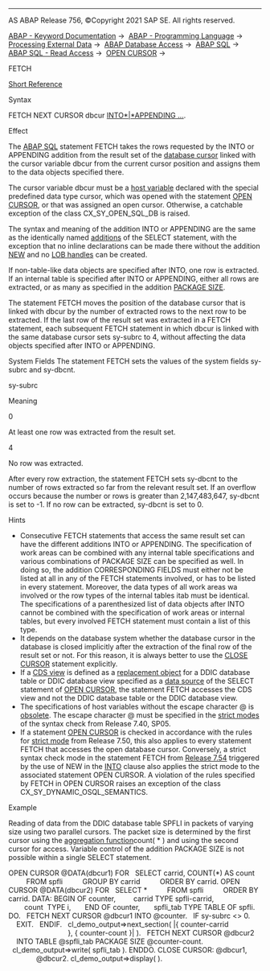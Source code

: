   

* * *

AS ABAP Release 756, ©Copyright 2021 SAP SE. All rights reserved.

[ABAP - Keyword Documentation](https://help.sap.com/doc/abapdocu_756_index_htm/7.56/en-US/abenabap.htm) →  [ABAP - Programming Language](https://help.sap.com/doc/abapdocu_756_index_htm/7.56/en-US/abenabap_reference.htm) →  [Processing External Data](https://help.sap.com/doc/abapdocu_756_index_htm/7.56/en-US/abenabap_language_external_data.htm) →  [ABAP Database Access](https://help.sap.com/doc/abapdocu_756_index_htm/7.56/en-US/abendb_access.htm) →  [ABAP SQL](https://help.sap.com/doc/abapdocu_756_index_htm/7.56/en-US/abenabap_sql.htm) →  [ABAP SQL - Read Access](https://help.sap.com/doc/abapdocu_756_index_htm/7.56/en-US/abenabap_sql_reading.htm) →  [OPEN CURSOR](https://help.sap.com/doc/abapdocu_756_index_htm/7.56/en-US/abapopen_cursor.htm) → 

FETCH

[Short Reference](https://help.sap.com/doc/abapdocu_756_index_htm/7.56/en-US/abapfetch_shortref.htm)

Syntax

FETCH NEXT CURSOR dbcur [INTO*|*APPENDING ...](https://help.sap.com/doc/abapdocu_756_index_htm/7.56/en-US/abapinto_clause.htm).

Effect

The [ABAP SQL](https://help.sap.com/doc/abapdocu_756_index_htm/7.56/en-US/abenabap_sql_glosry.htm "Glossary Entry") statement FETCH takes the rows requested by the INTO or APPENDING addition from the result set of the [database cursor](https://help.sap.com/doc/abapdocu_756_index_htm/7.56/en-US/abendatabase_cursor_glosry.htm "Glossary Entry") linked with the cursor variable dbcur from the current cursor position and assigns them to the data objects specified there.

The cursor variable dbcur must be a [host variable](https://help.sap.com/doc/abapdocu_756_index_htm/7.56/en-US/abenabap_sql_host_variables.htm) declared with the special predefined data type cursor, which was opened with the statement [OPEN CURSOR](https://help.sap.com/doc/abapdocu_756_index_htm/7.56/en-US/abapopen_cursor.htm), or that was assigned an open cursor. Otherwise, a catchable exception of the class CX\_SY\_OPEN\_SQL\_DB is raised.

The syntax and meaning of the addition INTO or APPENDING are the same as the identically named [additions](https://help.sap.com/doc/abapdocu_756_index_htm/7.56/en-US/abapinto_clause.htm) of the SELECT statement, with the exception that no inline declarations can be made there without the addition [NEW](https://help.sap.com/doc/abapdocu_756_index_htm/7.56/en-US/abapselect_into_target.htm) and no [LOB handles](https://help.sap.com/doc/abapdocu_756_index_htm/7.56/en-US/abenselect_into_lob_handles.htm) can be created.

If non-table-like data objects are specified after INTO, one row is extracted. If an internal table is specified after INTO or APPENDING, either all rows are extracted, or as many as specified in the addition [PACKAGE SIZE](https://help.sap.com/doc/abapdocu_756_index_htm/7.56/en-US/abapinto_clause.htm).

The statement FETCH moves the position of the database cursor that is linked with dbcur by the number of extracted rows to the next row to be extracted. If the last row of the result set was extracted in a FETCH statement, each subsequent FETCH statement in which
dbcur is linked with the same database cursor sets sy-subrc to 4, without affecting the data objects specified after INTO or APPENDING.

System Fields
The statement FETCH sets the values of the system fields sy-subrc and sy-dbcnt.

sy-subrc

Meaning

0

At least one row was extracted from the result set.

4

No row was extracted.

After every row extraction, the statement FETCH sets sy-dbcnt to the number of rows extracted so far from the relevant result set. If an overflow occurs because the number or rows is greater than 2,147,483,647, sy-dbcnt is set to -1. If no row can be extracted, sy-dbcnt is set to 0.

Hints

-   Consecutive FETCH statements that access the same result set can have the different additions INTO or APPENDING. The specification of work areas can be combined with any internal table specifications and various combinations of PACKAGE SIZE can be specified as well. In doing so, the addition CORRESPONDING FIELDS must either not be listed at all in any of the FETCH statements involved, or has to be listed in every statement. Moreover, the data types of all work areas wa involved or the row types of the internal tables itab must be identical. The specifications of a parenthesized list of data objects after INTO cannot be combined with the specification of work areas or internal tables, but every involved FETCH statement must contain a list of this type.
-   It depends on the database system whether the database cursor in the database is closed implicitly after the extraction of the final row of the result set or not. For this reason, it is always better to use the [CLOSE CURSOR](https://help.sap.com/doc/abapdocu_756_index_htm/7.56/en-US/abapclose_cursor.htm) statement explicitly.
-   If a [CDS view](https://help.sap.com/doc/abapdocu_756_index_htm/7.56/en-US/abencds_view_glosry.htm "Glossary Entry") is defined as a [replacement object](https://help.sap.com/doc/abapdocu_756_index_htm/7.56/en-US/abenddic_replacement_objects.htm) for a DDIC database table or DDIC database view specified as a [data source](https://help.sap.com/doc/abapdocu_756_index_htm/7.56/en-US/abapselect_data_source.htm) of the SELECT statement of [OPEN CURSOR](https://help.sap.com/doc/abapdocu_756_index_htm/7.56/en-US/abapopen_cursor.htm), the statement FETCH accesses the CDS view and not the DDIC database table or the DDIC database view.
-   The specifications of host variables without the escape character @ is [obsolete](https://help.sap.com/doc/abapdocu_756_index_htm/7.56/en-US/abenabap_sql_hostvar_obsolete.htm). The escape character @ must be specified in the [strict modes](https://help.sap.com/doc/abapdocu_756_index_htm/7.56/en-US/abenabap_sql_strict_modes.htm) of the syntax check from Release 7.40, SP05.
-   If a statement [OPEN CURSOR](https://help.sap.com/doc/abapdocu_756_index_htm/7.56/en-US/abapopen_cursor.htm) is checked in accordance with the rules for [strict mode](https://help.sap.com/doc/abapdocu_756_index_htm/7.56/en-US/abenabap_sql_strictmode_750.htm) from Release 7.50, this also applies to every statement FETCH that accesses the open database cursor. Conversely, a strict syntax check mode in the statement FETCH from [Release 7.54](https://help.sap.com/doc/abapdocu_756_index_htm/7.56/en-US/abenabap_sql_strictmode_754.htm) triggered by the use of NEW in the [INTO](https://help.sap.com/doc/abapdocu_756_index_htm/7.56/en-US/abapinto_clause.htm) clause also applies the strict mode to the associated statement OPEN CURSOR. A violation of the rules specified by FETCH in OPEN CURSOR raises an exception of the class CX\_SY\_DYNAMIC\_OSQL\_SEMANTICS.

Example

Reading of data from the DDIC database table SPFLI in packets of varying size using two parallel cursors. The packet size is determined by the first cursor using the [aggregation function](https://help.sap.com/doc/abapdocu_756_index_htm/7.56/en-US/abenaggregate_expression_glosry.htm "Glossary Entry")count( \* ) and using the second cursor for access. Variable control of the addition PACKAGE SIZE is not possible within a single SELECT statement.

OPEN CURSOR @DATA(dbcur1) FOR
  SELECT carrid, COUNT(\*) AS count
         FROM spfli
         GROUP BY carrid
         ORDER BY carrid.
OPEN CURSOR @DATA(dbcur2) FOR
  SELECT \*
         FROM spfli
         ORDER BY carrid.
DATA: BEGIN OF counter,
        carrid TYPE spfli-carrid,
        count  TYPE i,
      END OF counter,
      spfli\_tab TYPE TABLE OF spfli.
DO.
  FETCH NEXT CURSOR @dbcur1 INTO @counter.
  IF sy-subrc <> 0.
    EXIT.
  ENDIF.
  cl\_demo\_output=>next\_section( |{ counter-carrid
                              }, { counter-count }| ).
  FETCH NEXT CURSOR @dbcur2
    INTO TABLE @spfli\_tab PACKAGE SIZE @counter-count.
  cl\_demo\_output=>write( spfli\_tab ).
ENDDO.
CLOSE CURSOR: @dbcur1,
              @dbcur2.
cl\_demo\_output=>display( ).